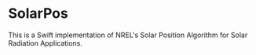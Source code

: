 # SolarPos
This is a Swift implementation of NREL's Solar Position Algorithm for Solar Radiation Applications.
